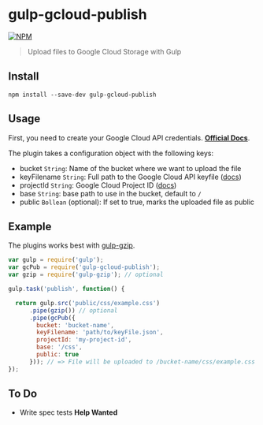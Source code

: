 # gulp-gcloud-publish

[![NPM](https://img.shields.io/npm/v/gulp-gcloud-publish.svg?style=flat-square)](https://www.npmjs.com/package/gulp-gcloud-publish)


> Upload files to Google Cloud Storage with Gulp

## Install

```
npm install --save-dev gulp-gcloud-publish
```

## Usage

First, you need to create your Google Cloud API credentials. [__Official Docs__][gc-docs].

The plugin takes a configuration object with the following keys:

- bucket `String`: Name of the bucket where we want to upload the file
- keyFilename `String`: Full path to the Google Cloud API keyfile ([docs][gc-docs])
- projectId `String`: Google Cloud Project ID ([docs][gc-docs])
- base `String`: base path to use in the bucket, default to `/`
- public `Bollean` (optional): If set to true, marks the uploaded file as public

## Example

The plugins works best with [gulp-gzip](https://www.npmjs.com/package/gulp-gzip).

```js
var gulp = require('gulp');
var gcPub = require('gulp-gcloud-publish');
var gzip = require('gulp-gzip'); // optional

gulp.task('publish', function() {

  return gulp.src('public/css/example.css')
      .pipe(gzip()) // optional
      .pipe(gcPub({
        bucket: 'bucket-name',
        keyFilename: 'path/to/keyFile.json',
        projectId: 'my-project-id',
        base: '/css',
        public: true
      })); // => File will be uploaded to /bucket-name/css/example.css
});
```

## To Do

- Write spec tests __Help Wanted__

[gc-docs]: https://googlecloudplatform.github.io/gcloud-node/#/authorization
